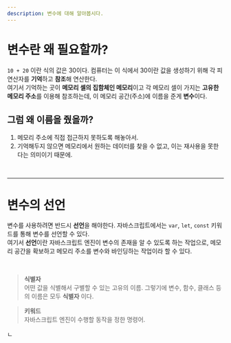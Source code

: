 ```yaml
---
description: 변수에 대해 알아봅시다.
---
```


# 변수란 왜 필요할까?
`10 + 20` 이란 식의 값은 30이다. 컴퓨터는 이 식에서 30이란 값을 생성하기 위해 각 피연산자를 **기억**하고 **참조**해 연산한다. <br>
여기서 기억하는 곳이 **메모리 셀의 집함체인 메모리**이고 각 메모리 셀이 가지는 **고유한 메모리 주소**를 이용해 참조하는데, 이 메모리 공간(주소)에 이름을 준게 
**변수**이다. <br>

## 그럼 왜 이름을 줬을까? <br>
1. 메모리 주소에 직접 접근하지 못하도록 해놓아서.
2. 기억해두지 않으면 메모리에서 원하는 데이터를 찾을 수 없고, 이는 재사용을 못한다는 의미이기 때문에.

<br>

---
# 변수의 선언
변수를 사용하려면 반드시 **선언**을 해야한다. 자바스크립트에서는 `var`, `let`, `const` 키워드를 통해 변수를 선언할 수 있다. <br>
여기서 **선언**이란 자바스크립트 엔진이 변수의 존재을 알 수 있도록 하는 작업으로, 메모리 공간을 확보하고 메모리 주소를 변수와 바인딩하는 작업이라 할 수 있다.

<br>

> **식별자** <br>
어떤 값을 식별해서 구별할 수 있는 고유의 이름. 그렇기에 변수, 함수, 클래스 등의 이름은 모두 **식별자** 이다.

> **키워드** <br>
자바스크립트 엔진이 수행할 동작을 정한 명령어.

ㄴ